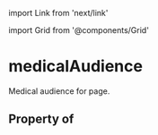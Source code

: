 import Link from 'next/link'
  
import Grid from '@components/Grid'

# medicalAudience

Medical audience for page.

## Property of



